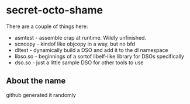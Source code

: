 secret-octo-shame
=================

There are a couple of things here:
* asmtest - assemble crap at runtime.  Wildly unfinished.
* scncopy - kindof like objcopy in a way, but no bfd
* dltest - dynamically build a DSO and add it to the dl namespace
* libso.so - beginnings of a sortof libelf-like library for DSOs specifically
* dso.so - just a little sample DSO for other tools to use

About the name
--------------
github generated it randomly
